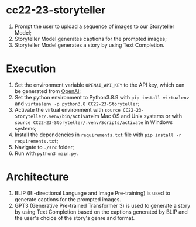 # cc22-23-storyteller

1. Prompt the user to upload a sequence of images to our Storyteller Model;
2. Storyteller Model generates captions for the prompted images;
3. Storyteller Model generates a story by using Text Completion.

# Execution

1. Set the environment variable `OPENAI_API_KEY` to the API key, which can be generated from [OpenAI](https://beta.openai.com/account/api-keys);
2. Set the python environment to Python3.8.9 with `pip install virtualenv` and `virtualenv -p python3.8 CC22-23-Storyteller`;
3. Activate the virtual environment with `source CC22-23-Storyteller/.venv/bin/activate`im Mac OS and Unix systems or 
   with `source CC22-23-Storyteller/.venv/Scripts/activate` in Windows systems;
4. Install the dependencies in `requirements.txt` file with `pip install -r requirements.txt`;
5. Navigate to `./src` folder;
6. Run with `python3 main.py`.

# Architecture

1. BLIP (Bi-directional Language and Image Pre-training) is used to generate captions for the prompted images.
2. GPT3 (Generative Pre-trained Transformer 3) is used to generate a story by using Text Completion based on the captions generated by BLIP and the user's choice of the story's genre and format.
